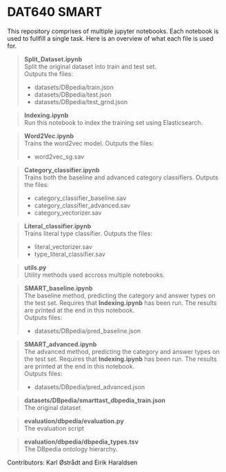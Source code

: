 # DAT640 SMART

This repository comprises of multiple jupyter notebooks. Each notebook is used to fullfill a single task. Here is an overview of what each file is used for.

> **Split_Dataset.ipynb**  
> Split the original dataset into train and test set.  
> Outputs the files: 
> - datasets/DBpedia/train.json
> - datasets/DBpedia/test.json
> - datasets/DBpedia/test_grnd.json

> **Indexing.ipynb**  
> Run this notebook to index the training set using Elasticsearch.

> **Word2Vec.ipynb**  
> Trains the word2vec model.
> Outputs the files: 
> - word2vec_sg.sav

> **Category_classifier.ipynb**  
> Trains both the baseline and advanced category classifiers. 
> Outputs the files:  
> - category_classifier_baseline.sav
> - category_classifier_advanced.sav
> - category_vectorizer.sav

> **Literal_classifier.ipynb**  
> Trains literal type classifier. 
> Outputs the files:  
> - literal_vectorizer.sav
> - type_literal_classifier.sav

> **utils.py**  
> Utility methods used accross multiple notebooks.

> **SMART_baseline.ipynb**  
> The baseline method, predicting the category and answer types on the test set. Requires that **Indexing.ipynb** has been run. The results are printed at the end in this notebook.  
> Outputs files:  
> - datasets/DBpedia/pred_baseline.json

> **SMART_advanced.ipynb**  
> The advanced method, predicting the category and answer types on the test set. Requires that **Indexing.ipynb** has been run. The results are printed at the end in this notebook.  
> Outputs files:  
> - datasets/DBpedia/pred_advanced.json

> **datasets/DBpedia/smarttast_dbpedia_train.json**  
> The original dataset

> **evaluation/dbpedia/evaluation.py**  
> The evaluation script

> **evaluation/dbpedia/dbpedia_types.tsv**  
> The DBpedia ontology hierarchy.


Contributors: Karl Østrådt and Eirik Haraldsen